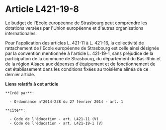 # Article L421-19-8

Le budget de l'Ecole européenne de Strasbourg peut comprendre les dotations versées par l'Union européenne et d'autres
organisations internationales. 

Pour l'application des articles L. 421-11 à L. 421-16, la collectivité de rattachement de l'Ecole européenne de Strasbourg
est celle ainsi désignée par la convention mentionnée à l'article L. 421-19-1, sans préjudice de la participation de la
commune de Strasbourg, du département du Bas-Rhin et de la région Alsace aux dépenses d'équipement et de fonctionnement de
cet établissement dans les conditions fixées au troisième alinéa de ce dernier article.

**Liens relatifs à cet article**

	**Créé par**:

	  - Ordonnance n°2014-238 du 27 février 2014 - art. 1

	**Cite**:

	  - Code de l'éducation - art. L421-11 (V)
	  - Code de l'éducation - art. L421-19-1 (V)
